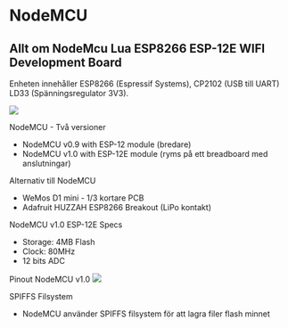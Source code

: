 # NodeMCU

## Allt om NodeMcu Lua ESP8266 ESP-12E WIFI Development Board

Enheten innehåller ESP8266 (Espressif Systems), CP2102 (USB till UART) LD33 (Spänningsregulator 3V3).

<img src="https://raw.githubusercontent.com/nodemcu/nodemcu-devkit-v1.0/master/Documents/NodeMCU_DEVKIT_1.0.jpg">

NodeMCU - Två versioner
* NodeMCU v0.9 with ESP-12 module (bredare)
* NodeMCU v1.0 with ESP-12E module (ryms på ett breadboard med anslutningar)

Alternativ till NodeMCU
* WeMos D1 mini - 1/3 kortare PCB
* Adafruit HUZZAH ESP8266 Breakout (LiPo kontakt)

NodeMCU v1.0 ESP-12E Specs
* Storage: 4MB Flash
* Clock: 80MHz
* 12 bits ADC

Pinout NodeMCU v1.0
<img src="https://bennthomsen.files.wordpress.com/2015/12/nodemcu_pinout_700-2.png">

SPIFFS Filsystem
* NodeMCU använder SPIFFS filsystem för att lagra filer flash minnet